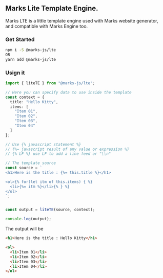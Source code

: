 ## Marks Lite Template Engine. 
Marks LTE is a little template engine used with Marks website generator, and compatible with Marks Engine too.

### Get Started
```bash 
npm i -S @marks-js/lte
OR
yarn add @marks-js/lte
```

### Usign it
```typescript
import { liteTE } from "@marks-js/lte";

// Here you can specify data to use inside the template
const context = {
  title: "Hello Kitty",
  items: [
    "Item 01",
    "Item 02",
    "Item 03",
    "Item 04"
  ]
};

// Use {% javascript statement %}
// {%= javascript result of any value or expression %}
// {% LF %} use LF to add a line feed or "\\n"

// The template source
const source = `
<h1>Here is the title : {%= this.title %}</h1>

<ol>{% for(let itm of this.items) { %}
  <li>{%= itm %}</li>{% } %}
</ol>
`;


const output = liteTE(source, context);

console.log(output);
```

The output will be 
```html
<h1>Here is the title : Hello Kitty</h1>

<ol>
  <li>Item 01</li>
  <li>Item 02</li>
  <li>Item 03</li>
  <li>Item 04</li>
</ol>
```